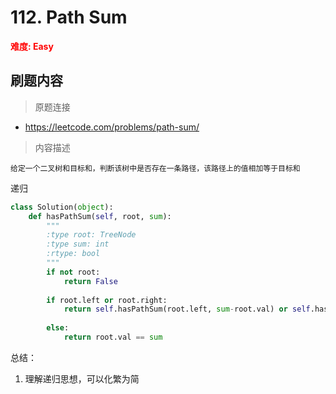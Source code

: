 # 112. Path Sum

**<font color=red>难度: Easy</font>**

## 刷题内容

> 原题连接

* https://leetcode.com/problems/path-sum/

> 内容描述
```
给定一个二叉树和目标和，判断该树中是否存在一条路径，该路径上的值相加等于目标和
```

递归

```python
class Solution(object):
    def hasPathSum(self, root, sum):
        """
        :type root: TreeNode
        :type sum: int
        :rtype: bool
        """
        if not root:
            return False
            
        if root.left or root.right:
            return self.hasPathSum(root.left, sum-root.val) or self.hasPathSum(root.right, sum-root.val)
        
        else:
            return root.val == sum          
```
总结：
1. 理解递归思想，可以化繁为简